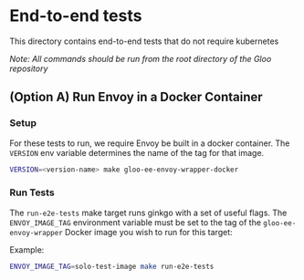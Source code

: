 # End-to-end tests
This directory contains end-to-end tests that do not require kubernetes

*Note: All commands should be run from the root directory of the Gloo repository*

## (Option A) Run Envoy in a Docker Container
### Setup
For these tests to run, we require Envoy be built in a docker container. The `VERSION` env variable determines the name of the tag for that image.

```bash
VERSION=<version-name> make gloo-ee-envoy-wrapper-docker
```

### Run Tests
The `run-e2e-tests` make target runs ginkgo with a set of useful flags. The `ENVOY_IMAGE_TAG` environment variable must be set to the tag of the `gloo-ee-envoy-wrapper` Docker image you wish to run for this target:


Example:
```bash
ENVOY_IMAGE_TAG=solo-test-image make run-e2e-tests
```

